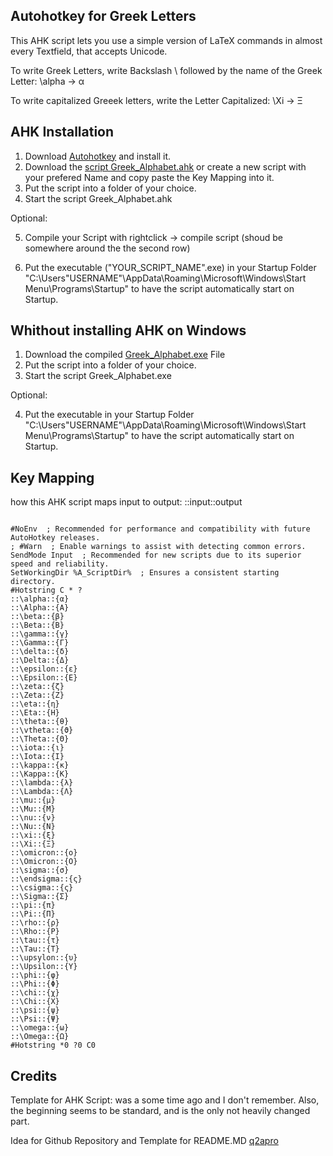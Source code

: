 ## Autohotkey for Greek Letters

This AHK script lets you use a simple version of LaTeX commands in almost every Textfield, that accepts Unicode. 

To write Greek Letters, write Backslash \ followed by the name of the Greek Letter: \alpha → α

To write capitalized Greeek letters, write the Letter Capitalized: \Xi → Ξ

## AHK Installation

  1. Download [Autohotkey](https://www.autohotkey.com/download/) and install it. 
  2. Download the [script Greek_Alphabet.ahk](https://github.com/PCBaum/ahk_Greek_Alphabet/blob/main/Greek_Alphabet.ahk)
   or create a new script with your prefered Name and copy paste the Key Mapping into it.
  3. Put the script into a folder of your choice. 
  4. Start the script Greek_Alphabet.ahk 
  
  Optional: 
  
  5. Compile your Script with rightclick → compile script (shoud be somewhere around the the second row)
  
  6. Put the executable ("YOUR_SCRIPT_NAME".exe) in your Startup Folder "C:\Users\"USERNAME"\AppData\Roaming\Microsoft\Windows\Start Menu\Programs\Startup" to have the script automatically start on Startup.
  
  
## Whithout installing AHK on Windows

  1. Download the compiled [Greek_Alphabet.exe](https://github.com/PCBaum/ahk_Greek_Alphabet/raw/main/Greek_Alphabet.exe) File
  2. Put the script into a folder of your choice.
  3. Start the script Greek_Alphabet.exe
  
  Optional:
  
  4.  Put the executable in your Startup Folder "C:\Users\"USERNAME"\AppData\Roaming\Microsoft\Windows\Start Menu\Programs\Startup" to have the script automatically start on Startup.

## Key Mapping 

how this AHK script maps input to output: 
::input::output

```

#NoEnv  ; Recommended for performance and compatibility with future AutoHotkey releases.
; #Warn  ; Enable warnings to assist with detecting common errors.
SendMode Input  ; Recommended for new scripts due to its superior speed and reliability.
SetWorkingDir %A_ScriptDir%  ; Ensures a consistent starting directory.
#Hotstring C * ?
::\alpha::{α}
::\Alpha::{Α}
::\beta::{β}
::\Beta::{Β}
::\gamma::{γ}
::\Gamma::{Γ}
::\delta::{δ}
::\Delta::{Δ}
::\epsilon::{ε}
::\Epsilon::{Ε}
::\zeta::{ζ}
::\Zeta::{Z}
::\eta::{η}
::\Eta::{H}
::\theta::{θ}
::\vtheta::{ϑ}
::\Theta::{Θ}
::\iota::{ι}
::\Iota::{Ι}
::\kappa::{κ}
::\Kappa::{K}
::\lambda::{λ}
::\Lambda::{Λ}
::\mu::{μ}
::\Mu::{M}
::\nu::{ν}
::\Nu::{N}
::\xi::{ξ}
::\Xi::{Ξ}
::\omicron::{ο}
::\Omicron::{Ο}
::\sigma::{σ}
::\endsigma::{ς}
::\csigma::{ς}
::\Sigma::{Σ}
::\pi::{π}
::\Pi::{Π}
::\rho::{ρ}
::\Rho::{Ρ}
::\tau::{τ}
::\Tau::{T}
::\upsylon::{υ}
::\Upsilon::{Y}
::\phi::{φ}
::\Phi::{Φ}
::\chi::{χ}
::\Chi::{X}
::\psi::{ψ}
::\Psi::{Ψ}
::\omega::{ω}
::\Omega::{Ω}
#Hotstring *0 ?0 C0

```

## Credits

Template for AHK Script: was a some time ago and I don't remember. Also, the beginning seems to be standard, and is the only not heavily changed part.

Idea for Github Repository and Template for README.MD [q2apro](https://github.com/q2apro/ahk_greekletters#autohotkey-for-greek-letters)

